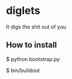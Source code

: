 diglets
=======
It digs the shit out of you

How to install
--------------

$ python bootstrap.py


$ bin/buildout


